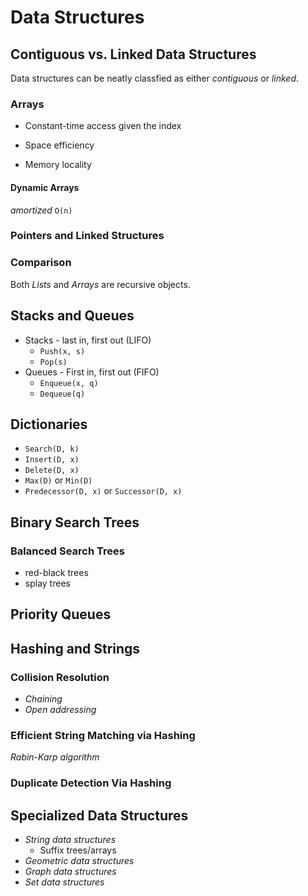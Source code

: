 # Data Structures

## Contiguous vs. Linked Data Structures

Data structures can be neatly classfied as either *contiguous* or *linked*.

### Arrays

- Constant-time access given the index

- Space efficiency

- Memory locality

#### Dynamic Arrays

*amortized* `O(n)`

### Pointers and Linked Structures

### Comparison

Both *Lists* and *Arrays* are recursive objects.

## Stacks and Queues

- Stacks - last in, first out (LIFO)
  - `Push(x, s)`
  - `Pop(s)`
- Queues - First in, first out (FIFO)
  - `Enqueue(x, q)`
  - `Dequeue(q)` 

## Dictionaries

- `Search(D, k)`
- `Insert(D, x)`
- `Delete(D, x)`
- `Max(D)` or `Min(D)`
- `Predecessor(D, x)` or `Successor(D, x)`

## Binary Search Trees

### Balanced Search Trees

* red-black trees
* splay trees

## Priority Queues 

## Hashing and Strings

### Collision Resolution

- *Chaining*
- *Open addressing*

### Efficient String Matching via Hashing

*Rabin-Karp algorithm*

### Duplicate Detection Via Hashing

## Specialized Data Structures

- *String data structures*
  - Suffix trees/arrays
- *Geometric data structures* 
- *Graph data structures*
- *Set data structures*


